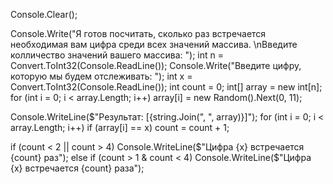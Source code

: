 Console.Clear();

Console.Write("Я готов посчитать, сколько раз встречается необходимая вам цифра среди всех значений массива. \nВведите колличество значений вашего массива: ");
int n = Convert.ToInt32(Console.ReadLine());
Console.Write("Введите цифру, которую мы будем отслеживать: ");
int x = Convert.ToInt32(Console.ReadLine());
int count = 0;
int[] array = new int[n];
for (int i = 0; i < array.Length; i++)
    array[i] = new Random().Next(0, 11); 

Console.WriteLine($"Результат: [{string.Join(", ", array)}]");
for (int i = 0; i < array.Length; i++)
    if (array[i] == x)
        count = count + 1;

if (count < 2 || count > 4)
    Console.WriteLine($"Цифра {x} встречается {count} раз");
else if (count > 1 & count < 4)
    Console.WriteLine($"Цифра {x} встречается {count} раза");